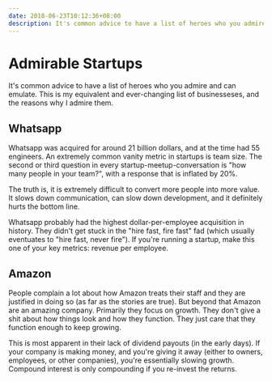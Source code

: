 ```yaml
---
date: 2018-06-23T10:12:36+08:00
description: It's common advice to have a list of heroes who you admire and can emulate. This is my equivalent and ever-changing list of businesseses, and the reasons why I admire them.
---
```


# Admirable Startups
It's common advice to have a list of heroes who you admire and can emulate. This is my equivalent and ever-changing list of businesseses, and the reasons why I admire them.

## Whatsapp

Whatsapp was acquired for around 21 billion dollars, and at the time had 55 engineers. An extremely common vanity metric in startups is team size. The second or third question in every startup-meetup-conversation is "how many people in your team?", with a response that is inflated by 20%.

The truth is, it is extremely difficult to convert more people into more value. It slows down communication, can slow down development, and it definitely hurts the bottom line. 

Whatsapp probably had the highest dollar-per-employee acquisition in history. They didn't get stuck in the "hire fast, fire fast" fad (which usually eventuates to "hire fast, never fire"). If you're running a startup, make this one of your key metrics: revenue per employee.

## Amazon

People complain a lot about how Amazon treats their staff and they are justified in doing so (as far as the stories are true). But beyond that Amazon are an amazing company. Primarily they focus on growth. They don't give a shit about how things look and how they function. They just care that they function enough to keep growing.

This is most apparent in their lack of dividend payouts (in the early days). If your company is making money, and you're giving it away (either to owners, employees, or other companies), you're essentially slowing growth. Compound interest is only compounding if you re-invest the returns. 



